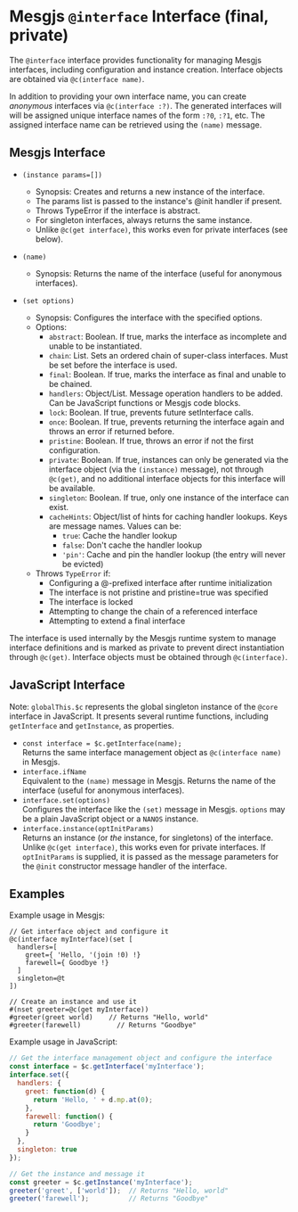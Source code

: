 # Mesgjs `@interface` Interface (final, private)

The `@interface` interface provides functionality for managing Mesgjs interfaces, including configuration and instance creation. Interface objects are obtained via `@c(interface name)`.

In addition to providing your own interface name, you can create *anonymous* interfaces via `@c(interface :?)`. The generated interfaces will will be assigned unique interface names of the form `:?0`, `:?1`, etc. The assigned interface name can be retrieved using the `(name)` message.

## Mesgjs Interface

* `(instance params=[])`
  * Synopsis: Creates and returns a new instance of the interface.
  * The params list is passed to the instance's @init handler if present.
  * Throws TypeError if the interface is abstract.
  * For singleton interfaces, always returns the same instance.
  * Unlike `@c(get interface)`, this works even for private interfaces (see below).

* `(name)`
  * Synopsis: Returns the name of the interface (useful for anonymous interfaces).

* `(set options)`
  * Synopsis: Configures the interface with the specified options.
  * Options:
    * `abstract`: Boolean. If true, marks the interface as incomplete and unable to be instantiated.
    * `chain`: List. Sets an ordered chain of super-class interfaces. Must be set before the interface is used.
    * `final`: Boolean. If true, marks the interface as final and unable to be chained.
    * `handlers`: Object/List. Message operation handlers to be added. Can be JavaScript functions or Mesgjs code blocks.
    * `lock`: Boolean. If true, prevents future setInterface calls.
    * `once`: Boolean. If true, prevents returning the interface again and throws an error if returned before.
    * `pristine`: Boolean. If true, throws an error if not the first configuration.
    * `private`: Boolean. If true, instances can only be generated via the interface object (via the `(instance)` message), not through `@c(get)`, and no additional interface objects for this interface will be available.
    * `singleton`: Boolean. If true, only one instance of the interface can exist.
    * `cacheHints`: Object/list of hints for caching handler lookups. Keys are message names. Values can be:
      * `true`: Cache the handler lookup
      * `false`: Don't cache the handler lookup
      * `'pin'`: Cache and pin the handler lookup (the entry will never be evicted)
  * Throws `TypeError` if:
    * Configuring a @-prefixed interface after runtime initialization
    * The interface is not pristine and pristine=true was specified
    * The interface is locked
    * Attempting to change the chain of a referenced interface
    * Attempting to extend a final interface

The interface is used internally by the Mesgjs runtime system to manage interface definitions and is marked as private to prevent direct instantiation through `@c(get)`. Interface objects must be obtained through `@c(interface)`.

## JavaScript Interface

Note: `globalThis.$c` represents the global singleton instance of the `@core` interface in JavaScript. It presents several runtime functions, including `getInterface` and `getInstance`, as properties.

* `const interface = $c.getInterface(name);`\
Returns the same interface management object as `@c(interface name)` in Mesgjs.
* `interface.ifName`\
Equivalent to the `(name)` message in Mesgjs. Returns the name of the interface (useful for anonymous interfaces).
* `interface.set(options)`\
Configures the interface like the `(set)` message in Mesgjs. `options` may be a plain JavaScript object or a `NANOS` instance.
* `interface.instance(optInitParams)`\
Returns an instance (or *the* instance, for singletons) of the interface. Unlike `@c(get interface)`, this works even for private interfaces. If `optInitParams` is supplied, it is passed as the message parameters for the `@init` constructor message handler of the interface.

## Examples

Example usage in Mesgjs:
```mesgjs
// Get interface object and configure it
@c(interface myInterface)(set [
  handlers=[
    greet={ 'Hello, '(join !0) !}
    farewell={ Goodbye !}
  ]
  singleton=@t
])

// Create an instance and use it
#(nset greeter=@c(get myInterface))
#greeter(greet world)    // Returns "Hello, world"
#greeter(farewell)         // Returns "Goodbye"
```

Example usage in JavaScript:
```javascript
// Get the interface management object and configure the interface
const interface = $c.getInterface('myInterface');
interface.set({
  handlers: {
    greet: function(d) {
      return 'Hello, ' + d.mp.at(0);
    },
    farewell: function() {
      return 'Goodbye';
    }
  },
  singleton: true
});

// Get the instance and message it
const greeter = $c.getInstance('myInterface');
greeter('greet', ['world']);  // Returns "Hello, world"
greeter('farewell');          // Returns "Goodbye"
```
